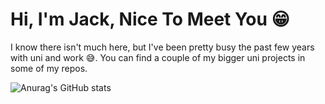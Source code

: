 # Hi, I'm Jack, Nice To Meet You 😁

I know there isn't much here, but I've been pretty busy the past few years with uni and work 😅.
You can find a couple of my bigger uni projects in some of my repos.

![Anurag's GitHub stats](https://github-readme-stats.vercel.app/api?username=jack-day&show_icons=true&theme=radical&count_private=true&title_color=19647E&bg_color=202020&text_color=fff&icon_color=19647E)
